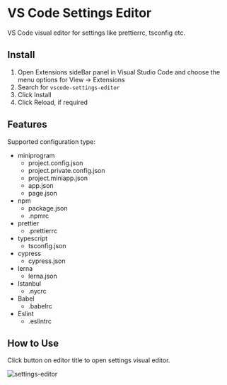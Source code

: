 # VS Code Settings Editor

VS Code visual editor for settings like prettierrc, tsconfig etc.

## Install

1. Open Extensions sideBar panel in Visual Studio Code and choose the menu options for View → Extensions
1. Search for `vscode-settings-editor`
1. Click Install
1. Click Reload, if required

## Features

Supported configuration type:

* miniprogram
  - project.config.json
  - project.private.config.json
  - project.miniapp.json
  - app.json
  - page.json
* npm
  - package.json
  - .npmrc
* prettier
  - .prettierrc
* typescript
  - tsconfig.json
* cypress
  - cypress.json
* lerna
  - lerna.json
* Istanbul
  - .nycrc
* Babel
  - .babelrc
* Eslint
  - .eslintrc  

## How to Use

Click button on editor title to open settings visual editor.

![settings-editor](https://res.liriliri.io/other/vscode-settings-editor.gif)
